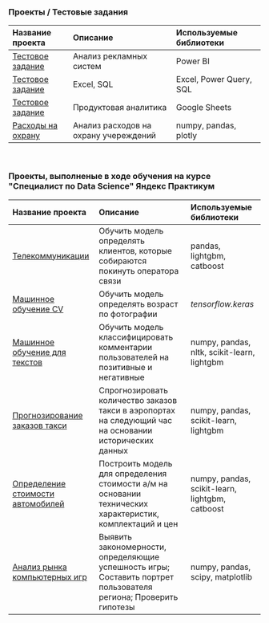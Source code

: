 ### Проекты / Тестовые задания
| Название проекта | Описание | Используемые библиотеки |
| :---------------------- | :---------------------- | :---------------------- |
|[Тестовое задание](test_PowerBI_elm)|Анализ рекламных систем|Power BI
|[Тестовое задание](test_Excel_SQL_InfC)|Excel, SQL|Excel, Power Query, SQL
|[Тестовое задание](https://docs.google.com/spreadsheets/d/1nOOuuLTjFtoQ0dKqjJaRiLMXaQAIgD77m18mBZz7rdM/edit?usp=sharing)|Продуктовая аналитика|Google Sheets
| [Расходы на охрану](https://rawcdn.githack.com/seaman47/Projects_Analytics_DS/0dbb62f7101a40420cb7084276b6f6364952021d/%D0%A0%D0%B0%D1%81%D1%85%D0%BE%D0%B4%D1%8B_%D0%BD%D0%B0_%D0%BE%D1%85%D1%80%D0%B0%D0%BD%D1%83/006_%D0%A1%D0%9F%D0%9E_2022_%D0%9F6_v3_with_code.html) | Анализ расходов на охрану учереждений| numpy, pandas, plotly

<br>

### Проекты, выполненые в ходе обучения на курсе "Специалист по Data Science" Яндeкc Практикyм
| Название проекта | Описание | Используемые библиотеки |
| :---------------------- | :---------------------- | :---------------------- |
| [Телекоммуникации](telecom) | Обучить модель определять клиентов, которые собираются покинуть оператора связи| pandas, lightgbm, catboost
| [Машинное обучение CV](images) | Обучить модель определять возраст по фотографии| *tensorflow.keras*
| [Машинное обучение для текстов](toxic_comments) | Обучить модель классифицировать комментарии пользователей на позитивные и негативные| numpy, pandas, nltk, scikit-learn, lightgbm
| [Прогнозирование заказов такси](taxi_orders) | Спрогнозировать количество заказов такси в аэропортах на следующий час на основании исторических данных| numpy, pandas, scikit-learn, lightgbm
| [Определение стоимости автомобилей](price_of_cars) | Построить модель для определения стоимости а/м на основании технических характеристик, комплектаций и цен| numpy, pandas, scikit-learn, lightgbm, catboost
| [Анализ рынка компьютерных игр](games) | Выявить закономерности, определяющие успешность игры; Составить портрет пользователя региона; Проверить гипотезы| numpy, pandas, scipy, matplotlib


